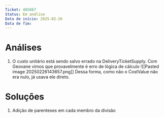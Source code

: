 ```yaml
---
Ticket: 485867
Status: Em análise
Data de início: 2025-02-26
Data de fim:
---
```


# Análises
1. O custo unitário está sendo salvo errado na DeliveryTicketSupply. Com Geovane vimos que provavelmente é erro de lógica de cálculo
	![[Pasted image 20250226143657.png]]
	Dessa forma, como não o CostValue não era nulo, já usava ele direto.

# Soluções
1. Adição de parenteses em cada membro da divisão

